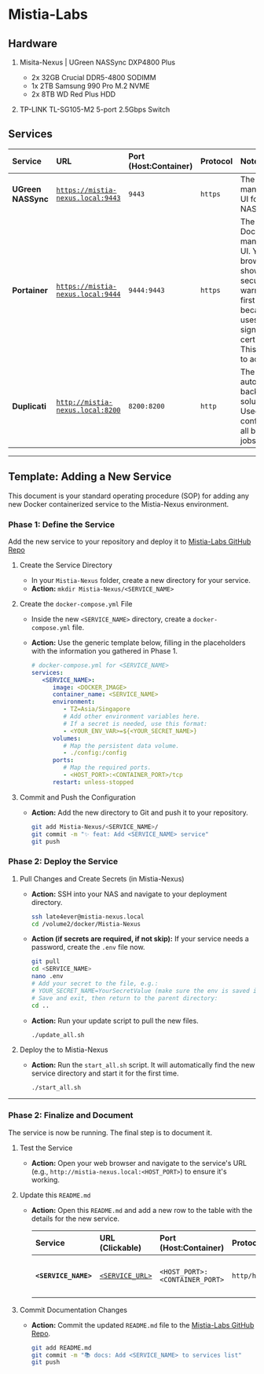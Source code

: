 # Mistia-Labs

## Hardware

1. Misita-Nexus | UGreen NASSync DXP4800 Plus

   - 2x 32GB Crucial DDR5-4800 SODIMM
   - 1x 2TB Samsung 990 Pro M.2 NVME
   - 2x 8TB WD Red Plus HDD

2. TP-LINK TL-SG105-M2 5-port 2.5Gbps Switch

## Services

| Service                   | URL                                                | Port (Host:Container) | Protocol | Notes                                                                                                                                              |
| :------------------------ | :------------------------------------------------------------- | :-------------------- | :------- | :------------------------------------------------------------------------------------------------------------------------------------------------- |
| **UGreen NASSync** | [`https://mistia-nexus.local:9443`]([https://mistia-nexus.local:9443](https://mistia-nexus.local:9443)) | `9443`       | `https`  | The main management UI for the NAS itself.                                                                                                         |
| **Portainer** | [`https://mistia-nexus.local:9444`]([https://mistia-nexus.local:9444](https://mistia-nexus.local:9444)) | `9444:9443`           | `https`  | The primary Docker management UI. Your browser will show a security warning on first visit because it uses a self-signed certificate. This is safe to accept. |
| **Duplicati** | [`http://mistia-nexus.local:8200`]([http://mistia-nexus.local:8200](http://mistia-nexus.local:8200))   | `8200:8200`           | `http`   | The automated backup solution. Used for configuring all backup jobs.                                                                               |

---

## Template: Adding a New Service

This document is your standard operating procedure (SOP) for adding any new Docker containerized service to the Mistia-Nexus environment.

### Phase 1: Define the Service

Add the new service to your repository and deploy it to [Mistia-Labs GitHub Repo](https://github.com/late4ever/Mistia-Labs/)

1. Create the Service Directory

   - In your `Mistia-Nexus` folder, create a new directory for your service.
   - **Action:** `mkdir Mistia-Nexus/<SERVICE_NAME>`

2. Create the `docker-compose.yml` File

   - Inside the new `<SERVICE_NAME>` directory, create a `docker-compose.yml` file.
   - **Action:** Use the generic template below, filling in the placeholders with the information you gathered in Phase 1.

      ```yaml
      # docker-compose.yml for <SERVICE_NAME>
      services:
         <SERVICE_NAME>:
            image: <DOCKER_IMAGE>
            container_name: <SERVICE_NAME>
            environment:
               - TZ=Asia/Singapore
               # Add other environment variables here.
               # If a secret is needed, use this format:
               - <YOUR_ENV_VAR>=${<YOUR_SECRET_NAME>}
            volumes:
               # Map the persistent data volume.
               - ./config:/config
            ports:
               # Map the required ports.
               - <HOST_PORT>:<CONTAINER_PORT>/tcp
            restart: unless-stopped
      ```

3. Commit and Push the Configuration

   - **Action:** Add the new directory to Git and push it to your repository.

      ```bash
      git add Mistia-Nexus/<SERVICE_NAME>/
      git commit -m "✨ feat: Add <SERVICE_NAME> service"
      git push
      ```

### Phase 2: Deploy the Service

1. Pull Changes and Create Secrets (in Mistia-Nexus)

   - **Action:** SSH into your NAS and navigate to your deployment directory.

      ```bash
      ssh late4ever@mistia-nexus.local
      cd /volume2/docker/Mistia-Nexus
      ```

   - **Action (if secrets are required, if not skip):** If your service needs a password, create the `.env` file now.

      ```bash
      git pull
      cd <SERVICE_NAME>
      nano .env
      # Add your secret to the file, e.g.:
      # YOUR_SECRET_NAME=YourSecretValue (make sure the env is saved in Bitwarden Mistia-Labs note)
      # Save and exit, then return to the parent directory:
      cd ..
      ```

   - **Action:** Run your update script to pull the new files.

      ```bash
      ./update_all.sh
      ```

2. Deploy the to Mistia-Nexus

   - **Action:** Run the `start_all.sh` script. It will automatically find the new service directory and start it for the first time.

      ```bash
      ./start_all.sh
      ```

---

### Phase 2: Finalize and Document

The service is now be running. The final step is to document it.

1. Test the Service

   - **Action:** Open your web browser and navigate to the service's URL (e.g., `http://mistia-nexus.local:<HOST_PORT>`) to ensure it's working.

2. Update this `README.md`

   - **Action:** Open this `README.md` and add a new row to the table with the details for the new service.

      | Service | URL (Clickable) | Port (Host:Container) | Protocol | Notes |
      | :--- | :--- | :--- | :--- | :--- |
      | **`<SERVICE_NAME>`** | [`<SERVICE_URL>`](<SERVICE_URL>) | `<HOST_PORT>:<CONTAINER_PORT>` | `http/https` | *Briefly describe the service.* |

3. Commit Documentation Changes

   - **Action:** Commit the updated `README.md` file to the [Mistia-Labs GitHub Repo](https://github.com/late4ever/Mistia-Labs/).

      ```bash
      git add README.md
      git commit -m "📚 docs: Add <SERVICE_NAME> to services list"
      git push
      ```
